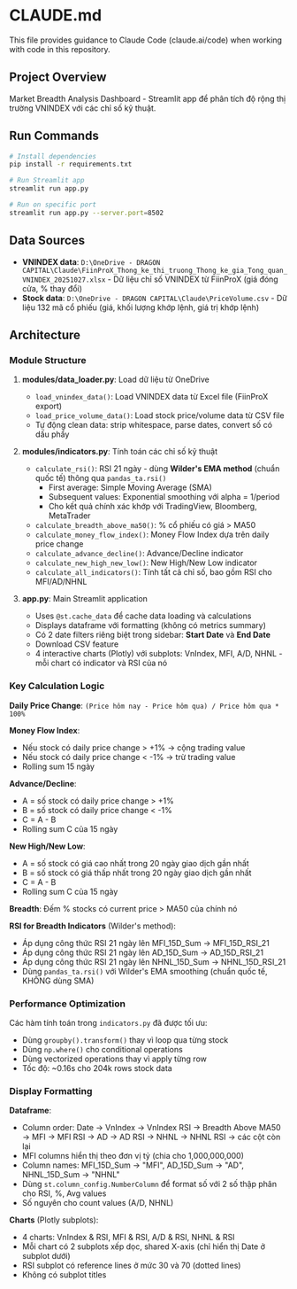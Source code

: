 # CLAUDE.md

This file provides guidance to Claude Code (claude.ai/code) when working with code in this repository.

## Project Overview

Market Breadth Analysis Dashboard - Streamlit app để phân tích độ rộng thị trường VNINDEX với các chỉ số kỹ thuật.

## Run Commands

```bash
# Install dependencies
pip install -r requirements.txt

# Run Streamlit app
streamlit run app.py

# Run on specific port
streamlit run app.py --server.port=8502
```

## Data Sources

- **VNINDEX data**: `D:\OneDrive - DRAGON CAPITAL\Claude\FiinProX_Thong_ke_thi_truong_Thong_ke_gia_Tong_quan_VNINDEX_20251027.xlsx` - Dữ liệu chỉ số VNINDEX từ FiinProX (giá đóng cửa, % thay đổi)
- **Stock data**: `D:\OneDrive - DRAGON CAPITAL\Claude\PriceVolume.csv` - Dữ liệu 132 mã cổ phiếu (giá, khối lượng khớp lệnh, giá trị khớp lệnh)

## Architecture

### Module Structure

1. **modules/data_loader.py**: Load dữ liệu từ OneDrive
   - `load_vnindex_data()`: Load VNINDEX data từ Excel file (FiinProX export)
   - `load_price_volume_data()`: Load stock price/volume data từ CSV file
   - Tự động clean data: strip whitespace, parse dates, convert số có dấu phẩy

2. **modules/indicators.py**: Tính toán các chỉ số kỹ thuật
   - `calculate_rsi()`: RSI 21 ngày - dùng **Wilder's EMA method** (chuẩn quốc tế) thông qua `pandas_ta.rsi()`
     - First average: Simple Moving Average (SMA)
     - Subsequent values: Exponential smoothing với alpha = 1/period
     - Cho kết quả chính xác khớp với TradingView, Bloomberg, MetaTrader
   - `calculate_breadth_above_ma50()`: % cổ phiếu có giá > MA50
   - `calculate_money_flow_index()`: Money Flow Index dựa trên daily price change
   - `calculate_advance_decline()`: Advance/Decline indicator
   - `calculate_new_high_new_low()`: New High/New Low indicator
   - `calculate_all_indicators()`: Tính tất cả chỉ số, bao gồm RSI cho MFI/AD/NHNL

3. **app.py**: Main Streamlit application
   - Uses `@st.cache_data` để cache data loading và calculations
   - Displays dataframe với formatting (không có metrics summary)
   - Có 2 date filters riêng biệt trong sidebar: **Start Date** và **End Date**
   - Download CSV feature
   - 4 interactive charts (Plotly) với subplots: VnIndex, MFI, A/D, NHNL - mỗi chart có indicator và RSI của nó

### Key Calculation Logic

**Daily Price Change**: `(Price hôm nay - Price hôm qua) / Price hôm qua * 100%`

**Money Flow Index**:
- Nếu stock có daily price change > +1% → cộng trading value
- Nếu stock có daily price change < -1% → trừ trading value
- Rolling sum 15 ngày

**Advance/Decline**:
- A = số stock có daily price change > +1%
- B = số stock có daily price change < -1%
- C = A - B
- Rolling sum C của 15 ngày

**New High/New Low**:
- A = số stock có giá cao nhất trong 20 ngày giao dịch gần nhất
- B = số stock có giá thấp nhất trong 20 ngày giao dịch gần nhất
- C = A - B
- Rolling sum C của 15 ngày

**Breadth**: Đếm % stocks có current price > MA50 của chính nó

**RSI for Breadth Indicators** (Wilder's method):
- Áp dụng công thức RSI 21 ngày lên MFI_15D_Sum → MFI_15D_RSI_21
- Áp dụng công thức RSI 21 ngày lên AD_15D_Sum → AD_15D_RSI_21
- Áp dụng công thức RSI 21 ngày lên NHNL_15D_Sum → NHNL_15D_RSI_21
- Dùng `pandas_ta.rsi()` với Wilder's EMA smoothing (chuẩn quốc tế, KHÔNG dùng SMA)

### Performance Optimization

Các hàm tính toán trong `indicators.py` đã được tối ưu:
- Dùng `groupby().transform()` thay vì loop qua từng stock
- Dùng `np.where()` cho conditional operations
- Dùng vectorized operations thay vì apply từng row
- Tốc độ: ~0.16s cho 204k rows stock data

### Display Formatting

**Dataframe**:
- Column order: Date → VnIndex → VnIndex RSI → Breadth Above MA50 → MFI → MFI RSI → AD → AD RSI → NHNL → NHNL RSI → các cột còn lại
- MFI columns hiển thị theo đơn vị tỷ (chia cho 1,000,000,000)
- Column names: MFI_15D_Sum → "MFI", AD_15D_Sum → "AD", NHNL_15D_Sum → "NHNL"
- Dùng `st.column_config.NumberColumn` để format số với 2 số thập phân cho RSI, %, Avg values
- Số nguyên cho count values (A/D, NHNL)

**Charts** (Plotly subplots):
- 4 charts: VnIndex & RSI, MFI & RSI, A/D & RSI, NHNL & RSI
- Mỗi chart có 2 subplots xếp dọc, shared X-axis (chỉ hiển thị Date ở subplot dưới)
- RSI subplot có reference lines ở mức 30 và 70 (dotted lines)
- Không có subplot titles
